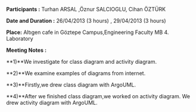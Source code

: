 **Participants :** Turhan ARSAL ,Öznur SALCIOGLU, Cihan ÖZTÜRK

**Date and Duration :** 26/04/2013 (3 hours) , 29/04/2013 (3 hours)

**Place:** Altıgen cafe in Göztepe Campus,Engineering Faculty MB 4. Laboratory

**Meeting Notes :**

**1)**We investigate for class diagram and activity diagram.

**2)**We examine examples of diagrams from internet.

**3)**Firstly,we drew class diagram with ArgoUML.

**4)**After we finished class diagram,we worked on activity diagram. We drew activity diagram with ArgoUML.